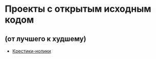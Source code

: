 # Проекты с открытым исходным кодом 
## (от лучшего к худшему)
- [Крестики-нолики](https://github.com/mYNamEs7/Tic-Tac-Toe)
